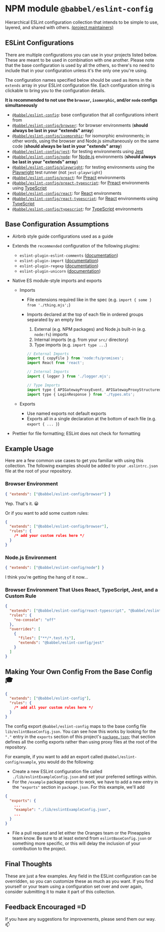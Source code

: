 # NPM module `@babbel/eslint-config`

Hierarchical ESLint configuration collection that intends to be simple to use, layered, and shared with others. [(project maintainers)](./MAINTAINERS.md)

## ESLint Configurations

There are multiple configurations you can use in your projects listed below. These are meant to be used in combination with one another. Please note that the base configuration is used by all the others, so there's no need to include that in your configuration unless it's the only one you're using.

The configuration names specified below should be used as items in the `extends` array in your ESLint configuration file. Each configuration string is clickable to bring you to the configuration details.

**It is recommended to not use the `browser`, `isomorphic`, and/or `node` configs simultaneously**

- [`@babbel/eslint-config`](./lib/eslintBaseConfig.json): base configuration that all configurations inherit from
- [`@babbel/eslint-config/browser`](./lib/eslintBrowserConfig.json): for browser environments (**should always be last in your "extends" array**)
- [`@babbel/eslint-config/isomorphic`](./lib/eslintIsomorphicConfig.json): for isomorphic environments; in other words, using the browser and Node.js simultaneously on the same code (**should always be last in your "extends" array**)
- [`@babbel/eslint-config/jest`](./lib/eslintJestConfig.json): for testing environments using [Jest](https://jestjs.io/)
- [`@babbel/eslint-config/node`](./lib/eslintNodeConfig.json): for [Node.js](https://nodejs.org/) environments (**should always be last in your "extends" array**)
- [`@babbel/eslint-config/playwright`](./lib/eslintPlaywrightConfig.json): for testing environments using the [Playwright](https://playwright.dev/) test runner (not `jest-playwright`)
- [`@babbel/eslint-config/preact`](./lib/eslintPreactConfig.json): for [Preact](https://preactjs.com/) environments
- [`@babbel/eslint-config/preact-typescript`](./lib/eslintPreactTypescriptConfig.json): for [Preact](https://preactjs.com/) environments using [TypeScript](https://www.typescriptlang.org/)
- [`@babbel/eslint-config/react`](./lib/eslintReactConfig.json): for [React](https://react.dev/) environments
- [`@babbel/eslint-config/react-typescript`](./lib/eslintReactTypescriptConfig.json): for [React](https://react.dev/) environments using [TypeScript](https://www.typescriptlang.org/)
- [`@babbel/eslint-config/typescript`](./lib/eslintTypescriptConfig.json): for [TypeScript](https://www.typescriptlang.org/) environments

## Base Configuration Assumptions

- Airbnb style guide configurations used as a guide
- Extends the `recommended` configuration of the following plugins:
  - `eslint-plugin-eslint-comments` ([documentation](https://mysticatea.github.io/eslint-plugin-eslint-comments/))
  - `eslint-plugin-import` ([documentation](https://github.com/import-js/eslint-plugin-import#readme))
  - `eslint-plugin-regexp` ([documentation](https://github.com/ota-meshi/eslint-plugin-regexp#readme))
  - `eslint-plugin-unicorn` ([documentation](https://github.com/sindresorhus/eslint-plugin-unicorn#readme))
- Native ES module-style imports and exports

  - Imports

    - File extensions required like in the spec (e.g. `import { some } from './thing.mjs';`)
    - Imports declared at the top of each file in ordered groups separated by an empty line

      1. External (e.g. NPM packages) and Node.js built-in (e.g. `node:fs`) imports
      2. Internal imports (e.g. from your `src/` directory)
      3. Type imports (e.g. `import type ...`)

      ```js
      // External Imports
      import { copyFile } from 'node:fs/promises';
      import React from 'react';

      // Internal Imports
      import { logger } from './logger.mjs';

      // Type Imports
      import type { APIGatewayProxyEvent, APIGatewayProxyStructuredResultV2 } from 'aws-lambda';
      import type { LoginResponse } from './types.mts';
      ```

  - Exports
    - Use named exports not default exports
    - Exports all in a single declaration at the bottom of each file (e.g. `export { ... }`)

- Prettier for file formatting; ESLint does not check for formatting

## Example Usage

Here are a few common use cases to get you familiar with using this collection. The following examples should be added to your `.eslintrc.json` file at the root of your repository.

### Browser Environment

```json
{ "extends": ["@babbel/eslint-config/browser"] }
```

Yep. That's it. 😀

Or if you want to add some custom rules:

```json
{
  "extends": ["@babbel/eslint-config/browser"],
  "rules": {
    /* add your custom rules here */
  }
}
```

### Node.js Environment

```json
{ "extends": ["@babbel/eslint-config/node"] }
```

I think you're getting the hang of it now...

### Browser Environment That Uses React, TypeScript, Jest, and a Custom Rule

```json
{
  "extends": ["@babbel/eslint-config/react-typescript", "@babbel/eslint-config/browser"],
  "rules": {
    "no-console": "off"
  },
  "overrides": [
    {
      "files": ["**/*.test.ts"],
      "extends": "@babbel/eslint-config/jest"
    }
  ]
}
```

## Making Your Own Config From the Base Config 🎓

```json
{
  "extends": ["@babbel/eslint-config"],
  "rules": {
    /* add all your custom rules here */
  }
}
```

The config export `@babbel/eslint-config` maps to the base config file `lib/eslintBaseConfig.json`. You can see how this works by looking for the `"."` entry in the `exports` section of this project's [`package.json`](./package.json); that section defines all the config exports rather than using proxy files at the root of the repository.

For example, if you want to add an export called `@babbel/eslint-config/example`, you would do the following:

- Create a new ESLint configuration file called `./lib/eslintExampleConfig.json` and set your preferred settings within.
- For the `/example` package export to work, we have to add a new entry in the `"exports"` section in `package.json`. For this example, we'll add

```json
{
  "exports": {
    ...
    "example": "./lib/eslintExampleConfig.json",
    ...
  }
}
```

- File a pull request and let either the Oranges team or the Pineapples team know. Be sure to at least extend from `eslintBaseConfig.json` or something more specific, or this will delay the inclusion of your contribution to the project.

## Final Thoughts

These are just a few examples. Any field in the ESLint configuration can be overridden, so you can customize these as much as you want. If you find yourself or your team using a configuration set over and over again, consider submitting it to make it part of this collection.

## Feedback Encouraged =D

If you have any suggestions for improvements, please send them our way. 📫
